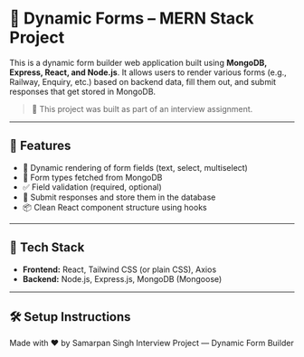 # 🧾 Dynamic Forms – MERN Stack Project

This is a dynamic form builder web application built using **MongoDB, Express, React, and Node.js**. It allows users to render various forms (e.g., Railway, Enquiry, etc.) based on backend data, fill them out, and submit responses that get stored in MongoDB.

> 💼 This project was built as part of an interview assignment.

---

## 🚀 Features

- 🔘 Dynamic rendering of form fields (text, select, multiselect)
- 🧠 Form types fetched from MongoDB
- ✅ Field validation (required, optional)
- 💾 Submit responses and store them in the database
- 📦 Clean React component structure using hooks

---

## 🧰 Tech Stack

- **Frontend:** React, Tailwind CSS (or plain CSS), Axios
- **Backend:** Node.js, Express.js, MongoDB (Mongoose)

---

## 🛠 Setup Instructions



Made with ❤️ by Samarpan Singh
Interview Project — Dynamic Form Builder



